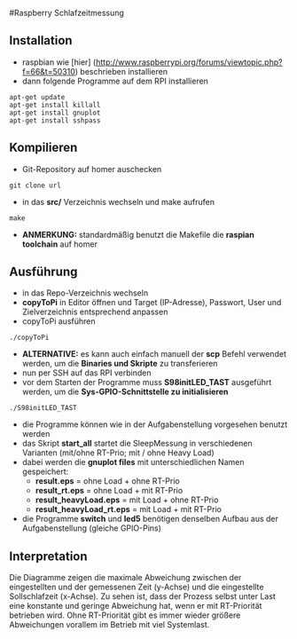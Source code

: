 #Raspberry Schlafzeitmessung

## Installation

* raspbian wie [hier] (http://www.raspberrypi.org/forums/viewtopic.php?f=66&t=50310) beschrieben installieren
* dann folgende Programme auf dem RPI installieren

```
apt-get update
apt-get install killall
apt-get install gnuplot
apt-get install sshpass
```

## Kompilieren

* Git-Repository auf homer auschecken

```
git clone url
```

* in das __src/__ Verzeichnis wechseln und make aufrufen

```
make
```

* __ANMERKUNG:__ standardmäßig benutzt die Makefile die __raspian toolchain__ auf homer

## Ausführung

* in das Repo-Verzeichnis wechseln
* __copyToPi__ in Editor öffnen und Target (IP-Adresse), Passwort, User und Zielverzeichnis entsprechend anpassen
* copyToPi ausführen

```
./copyToPi
```
* __ALTERNATIVE:__ es kann auch einfach manuell der __scp__ Befehl verwendet werden, um die __Binaries und Skripte__ zu transferieren
* nun per SSH auf das RPI verbinden
* vor dem Starten der Programme muss __S98initLED_TAST__ ausgeführt werden, um die __Sys-GPIO-Schnittstelle zu initialisieren__

```
./S98initLED_TAST
```

* die Programme können wie in der Aufgabenstellung vorgesehen benutzt werden
* das Skript __start_all__ startet die SleepMessung in verschiedenen Varianten (mit/ohne RT-Prio; mit / ohne Heavy Load)
* dabei werden die __gnuplot files__ mit unterschiedlichen Namen gespeichert:
  * __result.eps__ = ohne Load + ohne RT-Prio
  * __result_rt.eps__ = ohne Load + mit RT-Prio
  * __result_heavyLoad.eps__ = mit Load + ohne RT-Prio
  * __result_heavyLoad_rt.eps__ = mit Load + mit RT-Prio
* die Programme __switch__ und __led5__ benötigen denselben Aufbau aus der Aufgabenstellung (gleiche GPIO-Pins)

## Interpretation

Die Diagramme zeigen die maximale Abweichung zwischen der eingestellten und der gemessenen Zeit (y-Achse) und die eingestellte Sollschlafzeit (x-Achse).
Zu sehen ist, dass der Prozess selbst unter Last eine konstante und geringe Abweichung hat, wenn er mit RT-Priorität betrieben wird. Ohne RT-Priorität gibt es immer wieder größere Abweichungen vorallem im Betrieb mit viel Systemlast.

